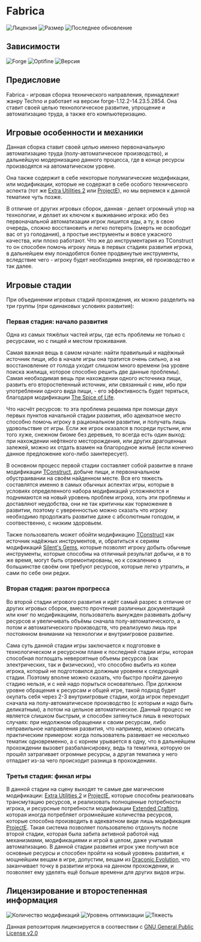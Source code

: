 # Fabrica
![Лицензия](https://img.shields.io/github/license/Avandelta/Fabrica?label=%D0%9B%D0%B8%D1%86%D0%B5%D0%BD%D0%B7%D0%B8%D1%8F&style=flat-square)
![Размер](https://img.shields.io/github/repo-size/Avandelta/Fabrica?label=%D0%A0%D0%B0%D0%B7%D0%BC%D0%B5%D1%80&style=flat-square)
![Последнее обновление](https://img.shields.io/github/last-commit/Avandelta/Fabrica?label=%D0%9F%D0%BE%D1%81%D0%BB%D0%B5%D0%B4%D0%BD%D0%B5%D0%B5%20%D0%BE%D0%B1%D0%BD%D0%BE%D0%B2%D0%BB%D0%B5%D0%BD%D0%B8%D0%B5&style=flat-square)

## Зависимости

![Forge](https://img.shields.io/badge/forge-14.23.5.2854-brightgreen?style=flat-square)
![Optifine](https://img.shields.io/badge/Optifine-OptiFine%201.12.2%20HD%20U%20F6%20pre1-brightgreen?style=flat-square)
![Версия](https://img.shields.io/badge/Версия-1.0.4.6-green?style=flat-square)

## Предисловие

Fabrica - игровая сборка технического направления, принадлежит жанру Techno и работает на версии forge-1.12.2-14.23.5.2854. Она ставит своей целью технологическое развитие, упрощение и автоматизацию труда, а также его компьютеризацию.

## Игровые особенности и механики

Данная сборка ставит своей целью именно первоначальную автоматизацию труда (полу-автоматическое производство), и дальнейшую модернизацию данного процесса, где в конце ресурсы производятся на автоматическом уровне. 

Она также содержит в себе некоторые полумагические модификации, или модификации, которые не содержат в себе особого технического аспекта (тот же [Extra Utilities 2](https://www.curseforge.com/minecraft/mc-mods/extra-utilities) или [ProjectE](https://www.curseforge.com/minecraft/mc-mods/projecte)), но мы вернемся к данной тематике чуть позже.

В отличие от других игровых сборок, данная - делает огромный упор на технологии, и делает их ключом к выживанию игрока: ибо без первоначальной автоматизации игрок лишится еды, а ту, в свою очередь, сложно восстановить и легко потерять (смерть не освободит вас от уз голодания), а простые инструменты и вовсе ужасного качества, или плохо работают. Что же до инструментария из TConstruct то он способен помочь игроку лишь в первых стадиях развития игрока, в дальнейшем ему понадобятся более продвинутые инструменты, вследствие чего - игроку будет необходима энергия, её производство и так далее.

## Игровые стадии

При объединении игровых стадий прохождения, их можно разделить на три группы (при одинаковых условиях развития):

### Первая стадия: начало развития

Одна из самых тяжёлых частей игры, где есть проблемы не только с ресурсами, но с пищей и местом проживания. 

Самая важная вещь в самом начале: найти правильный и надёжный источник пищи, ибо в начале игры она тратится очень сильно, а на восстановление от голода уходит слишком много времени (на уровне поиска жилища, которое способно решить две данные проблемы). Самая необходимая вещь при нахождении одного источника пищи, развить его второстепенный источник, или связанный с ним, ибо при употреблении одного вида пищи, - его эффективность будет теряться, благодаря модификации [The Spice of Life](https://www.curseforge.com/minecraft/mc-mods/the-spice-of-life).

Что насчёт ресурсов: то эта проблема решаема при помощи двух первых пунктов начальной стадии развития, ибо адекватное место способно помочь игроку в рациональном развитии, и получать лишь удовольствие от игры. Если же игрок оказался в посреди пустыни, или того хуже, снежном биоме без деревьев, то всегда есть один выход: при нахождении нефтяного месторождения, или других драгоценных залежей, можно их отдать взамен на благородное жильё (если конечно данное предложение кого-либо заинтересует).

В основном процесс первой стадии составляет собой развитие в плане модификации [TConstruct](https://www.curseforge.com/minecraft/mc-mods/tinkers-construct), добыче пищи, и первоначальном обустраивании на своём найденном месте. Вся его тяжесть составлятся именно в самых обычных аспектах игры, которые в условиях определенного набора модификаций усложняются и поднимаются на новый уровень проблем игрока, хоть эти проблемы и доставляют неудобства, они не так критичны как торможение в развитии, поэтому с уверенностью можно сказать что игроку необходимо продолжать развитие даже с абсолютным голодом, и соотвественно, с низким здоровьем.

Также пользователь может обойти модификацию [TConstruct](https://www.curseforge.com/minecraft/mc-mods/tinkers-construct) как источник надёжных инструментов, и, обратиться к сериям модификаций [Silent's Gems](https://www.curseforge.com/minecraft/mc-mods/silents-gems), которые позволят игроку добыть обычные инструменты, которые способны на отличный результат добычи, и в то же время, могут быть отремонтированы, но к сожалению в большинстве своём они требуют ресурсов, которые легко утратить, и сами по себе они редки.

### Вторая стадия: разгон прогресса

Во второй стадии игрового развития и идёт самый разрес в отличие от других игровых сборок, вместо прочтения различных документаций или книг по модификациям, пользователь вынужден развивать добычу ресурсов и увеличивать объёмы сначала полу-автоматического, а потом и автоматического производств, что реализуемо лишь при постоянном внимании на технологии и внутриигровое развитие. 

Сама суть данной стадии игры заключается к подготовке в технологическом и ресурсном плане к последней стадии игры, которая способная поглощать невероятные объемы ресурсов (как электрических, так и физических), что способно выбить из колеи игрока, который не подготовился должным уровнем к следующей стадии. Поэтому вполне можно сказать, что быстро пройти данную стадию нельзя, и с ней надо порыться основательно. При должном уровне обращения к ресурсам и общей игре, такой подход будет окупать себя через 2-3 внутриигровые стадии, когда игрок переходит сначала на полу-автоматическое производство (с которым и надо быть деликатным), а потом на цельное автоматическое. Данный процесс не является слишком быстрым, и способен затянуться лишь в некоторых случаях: при недолжном обращении к своим ресурсам, либо неправильное направления развития, что например, можно описать практическим примером: когда пользователь развивает не несколько тематик одновременно, а с корнем урывается в одну, что в дальнейшем прохождении вызовет разбалансировку, ведь та тематика, которую он прошёл затрагивает огромные ресурсы, а другая тематика у него отпадает из-за чего происходит разница в прохождениях.

### Третья стадия: финал игры

В данной стадии на сцену выходят те самые две магические модификации: [Extra Utilities 2](https://www.curseforge.com/minecraft/mc-mods/extra-utilities) и [ProjectE](https://www.curseforge.com/minecraft/mc-mods/projecte), которые способны реализовать трансмутацию ресурсов, и реализовать полноценные потребности игрока, и ресурсные потребности модификации [Extended Crafting](https://www.curseforge.com/minecraft/mc-mods/extended-crafting), которая иногда потребляет огромнейшие количества ресурсов, которые способна производить в адекватном виде лишь модификация [ProjectE](https://www.curseforge.com/minecraft/mc-mods/projecte). Такая система позволяет пользователю отдохнуть после второй стадии, которая была забита активной работой над механизмами, модификациями и игрой в целом, даже учитывая автоматизацию. В данной стадии развития игрок уже получил все основные ресурсы и способен пройти на новый уровень развития, к мощнейшим вещам в игре, допустим, вещам из [Draconic Evolution](https://www.curseforge.com/minecraft/mc-mods/draconic-evolution), что заканчивает точку в развитии игрока на данном прохождении, и позволяет ему уделять ещё больше времени для других видов игры.

## Лицензирование и второстепенная информация

![Количество модификаций](https://img.shields.io/badge/%D0%9A%D0%BE%D0%BB%D0%B8%D1%87%D0%B5%D1%81%D1%82%D0%B2%D0%BE%20%D0%BC%D0%BE%D0%B4%D0%B8%D1%84%D0%B8%D0%BA%D0%B0%D1%86%D0%B8%D0%B9-163%20\(183\)-green?style=flat-square)
![Уровень оптимизации](https://img.shields.io/badge/%D0%9E%D0%BF%D1%82%D0%B8%D0%BC%D0%B8%D0%B7%D0%B0%D1%86%D0%B8%D1%8F-A-green?style=flat-square)
![Тяжесть](https://img.shields.io/badge/%D0%A2%D1%8F%D0%B6%D0%B5%D1%81%D1%82%D1%8C-61%25-green?style=flat-square)

Данная репозитория лицензируется в соотвествии с [GNU General Public License v2.0](https://github.com/Avandelta/Fabrica/blob/master/LICENSE)
